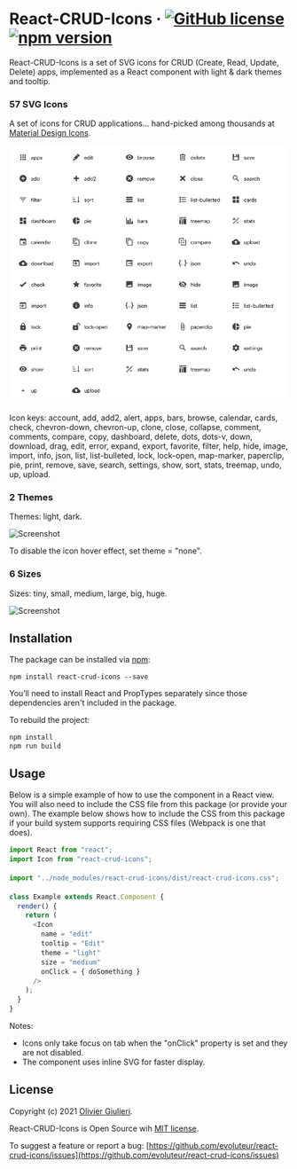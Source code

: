 # React-CRUD-Icons &middot; [![GitHub license](https://img.shields.io/github/license/evoluteur/react-crud-icons)](https://github.com/evoluteur/react-crud-icons/blob/master/LICENSE) [![npm version](https://img.shields.io/npm/v/react-crud-icons)](https://www.npmjs.com/package/react-crud-icons) 


React-CRUD-Icons is a set of SVG icons for CRUD (Create, Read, Update, Delete) apps, implemented as a React component with light & dark themes and tooltip.

### 57 SVG Icons

A set of icons for CRUD applications... hand-picked among thousands at [Material Design Icons](https://materialdesignicons.com/).

![Screenshot](screenshots/react-crud-icons.gif)

Icon keys: account, add, add2, alert, apps, bars, browse, calendar, cards, check, chevron-down, chevron-up, clone, close, collapse, comment, comments, compare, copy, dashboard, delete, dots, dots-v, down, download, drag, edit, error, expand, export, favorite, filter, help, hide, image, import, info, json, list, list-bulleted, lock, lock-open, map-marker, paperclip, pie, print, remove, save, search, settings, show, sort, stats, treemap, undo, up, upload.

<a name="themes"></a>

### 2 Themes

Themes: light, dark.

![Screenshot](screenshots/hover.gif)

To disable the icon hover effect, set theme = "none".


### 6 Sizes

Sizes: tiny, small, medium, large, big, huge.

![Screenshot](screenshots/sizes.gif)


## Installation

The package can be installed via [npm](https://www.npmjs.com/package/react-crud-icons):

```
npm install react-crud-icons --save
```

You’ll need to install React and PropTypes separately since those dependencies aren't included in the package. 

To rebuild the project:


```
npm install
npm run build
```

## Usage

Below is a simple example of how to use the component in a React view. You will also need to include the CSS file from this package (or provide your own). The example below shows how to include the CSS from this package if your build system supports requiring CSS files (Webpack is one that does).

```js
import React from "react";
import Icon from "react-crud-icons";

import "../node_modules/react-crud-icons/dist/react-crud-icons.css";

class Example extends React.Component {
  render() {
    return (
      <Icon
        name = "edit"
        tooltip = "Edit"
        theme = "light"
        size = "medium"
        onClick = { doSomething }
      />
    );
  }
}
```

Notes: 

* Icons only take focus on tab when the "onClick" property is set and they are not disabled.
* The component uses inline SVG for faster display.

## License

Copyright (c) 2021 [Olivier Giulieri](https://evoluteur.github.io/).

React-CRUD-Icons is Open Source wih [MIT license](http://github.com/evoluteur/react-crud-icons/blob/master/LICENSE).

To suggest a feature or report a bug: [https://github.com/evoluteur/react-crud-icons/issues](https://github.com/evoluteur/react-crud-icons/issues)
 